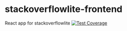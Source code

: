 # stackoverflowlite-frontend
React app for stackoverflowlite 
[![Test Coverage](https://api.codeclimate.com/v1/badges/0939e54412ad2e57cf85/test_coverage)](https://codeclimate.com/github/uwaelpis/stackoverflowlite-frontend/test_coverage)
